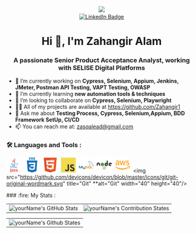 <div id="header" align="center">
  <img src="https://media.giphy.com/media/M9gbBd9nbDrOTu1Mqx/giphy.gif" width="100"/>
  <div id="badges">
  <a href="https://www.linkedin.com/in/alamzahangir/">
    <img src="https://img.shields.io/badge/LinkedIn-blue?style=for-the-badge&logo=linkedin&logoColor=white" alt="LinkedIn Badge"/>
  </a>
</div>
  <h1> Hi 👋, I'm Zahangir Alam </h1>
</div>

<div id="header" align="center">
  <h3>A passionate Senior Product Acceptance Analyst, working with SELISE Digital Platforms</h3>
</div>
                   

- 🔭 I’m currently working on <b>Cypress, Selenium, Appium, Jenkins, JMeter, Postman API Testing, VAPT Testing, OWASP</b>
- 🌱 I’m currently learning <b>new automation tools & techniques</b>
- 👯 I’m looking to collaborate on <b>Cypress, Selenium, Playwright</b>
- 👨‍💻 All of my projects are available at https://github.com/Zahangir1
- 💬 Ask me about <b>Testing Process, Cypress, Selenium,Appium, BDD Framework SetUp, CI/CD</b>
- 📫 You can reach me at: <a>zasqalead@gmail.com</a>
  

### :hammer_and_wrench: Languages and Tools :
<div>
  
  <img src="https://github.com/devicons/devicon/blob/master/icons/java/java-original-wordmark.svg" title="Java" alt="Java" width="40" height="40"/>&nbsp;
  <img src="https://github.com/devicons/devicon/blob/master/icons/css3/css3-plain-wordmark.svg"  title="CSS3" alt="CSS" width="40" height="40"/>&nbsp;
  <img src="https://github.com/devicons/devicon/blob/master/icons/html5/html5-original.svg" title="HTML5" alt="HTML" width="40" height="40"/>&nbsp;
  <img src="https://github.com/devicons/devicon/blob/master/icons/javascript/javascript-original.svg" title="JavaScript" alt="JavaScript" width="40" height="40"/>&nbsp;
  <img src="https://github.com/devicons/devicon/blob/master/icons/mysql/mysql-original-wordmark.svg" title="MySQL"  alt="MySQL" width="40" height="40"/>&nbsp;
  <img src="https://github.com/devicons/devicon/blob/master/icons/nodejs/nodejs-original-wordmark.svg" title="NodeJS" alt="NodeJS" width="40" height="40"/>&nbsp;
  <img src="https://github.com/devicons/devicon/blob/master/icons/amazonwebservices/amazonwebservices-plain-wordmark.svg" title="AWS" alt="AWS" width="40" height="40"/>&nbsp;
  <img src="https://github.com/devicons/devicon/blob/master/icons/git/git-original-wordmark.svg" title="Git" **alt="Git" width="40" height="40"/>
</div>
### :fire: My Stats :

 <table align="left" width="100%" height="100%" >
    <tr>
       <td><img style="border: none;" src="https://github-profile-summary-cards.vercel.app/api/cards/profile-details?username=[your-gihub-username]&theme=github_dark" alt="yourName's GitHub Stats"/></td>   
       <td><img style="border: none;" src="https://github-readme-streak-stats.herokuapp.com/?user=[your-gihub-username]&theme=merko" alt="yourName's Contribution States"/></td>  
    </tr>
 </table>
 
 <table align="center" width="100%" height="100%">
     <tr>
     <td><img style="border: none;" src="https://github-readme-stats.vercel.app/api/top-langs/?username=[your-gihub-username]&layout=compact&theme=vision-friendly-dark" alt="yourName's Github States"/></td>
    </tr>
 </table>

